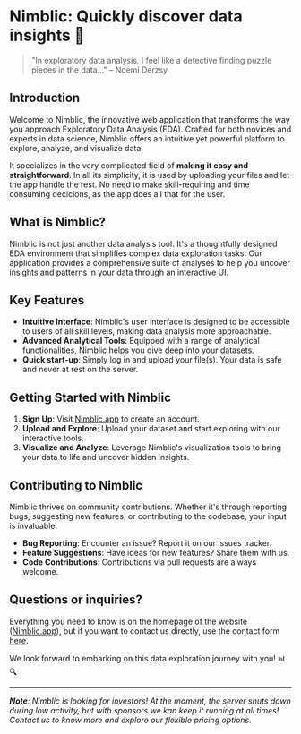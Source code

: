 # Nimblic: Quickly discover data insights 🚀

> "In exploratory data analysis, I feel like a detective finding puzzle pieces in the data..."
> – Noemi Derzsy

## Introduction

Welcome to Nimblic, the innovative web application that transforms the way you approach Exploratory Data Analysis (EDA). Crafted for both novices and experts in data science, Nimblic offers an intuitive yet powerful platform to explore, analyze, and visualize data. 

It specializes in the very complicated field of **making it easy and straightforward**. In all its simplicity, it is used by uploading your files and let the app handle the rest. No need to make skill-requiring and time consuming decicions, as the app does all that for the user.

## What is Nimblic?

Nimblic is not just another data analysis tool. It's a thoughtfully designed EDA environment that simplifies complex data exploration tasks. Our application provides a comprehensive suite of analyses to help you uncover insights and patterns in your data through an interactive UI.

## Key Features

- **Intuitive Interface**: Nimblic's user interface is designed to be accessible to users of all skill levels, making data analysis more approachable.
- **Advanced Analytical Tools**: Equipped with a range of analytical functionalities, Nimblic helps you dive deep into your datasets.
- **Quick start-up**: Simply log in and upload your file(s). Your data is safe and never at rest on the server.

## Getting Started with Nimblic

1. **Sign Up**: Visit [Nimblic.app](https://nimblic.app/) to create an account.
2. **Upload and Explore**: Upload your dataset and start exploring with our interactive tools.
3. **Visualize and Analyze**: Leverage Nimblic's visualization tools to bring your data to life and uncover hidden insights.

## Contributing to Nimblic

Nimblic thrives on community contributions. Whether it's through reporting bugs, suggesting new features, or contributing to the codebase, your input is invaluable.

- **Bug Reporting**: Encounter an issue? Report it on our issues tracker.
- **Feature Suggestions**: Have ideas for new features? Share them with us.
- **Code Contributions**: Contributions via pull requests are always welcome.

## Questions or inquiries?

Everything you need to know is on the homepage of the website ([Nimblic.app](https://nimblic.app/)), but if you want to contact us directly, use the contact form [here](https://nimblic.app/contact).

We look forward to embarking on this data exploration journey with you! 📊🔍

---

***Note**: Nimblic is looking for investors! At the moment, the server shuts down during low activity, but with sponsors we kan keep it running at all times! Contact us to know more and explore our flexible pricing options.*
